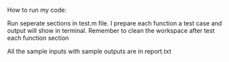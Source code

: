 How to run my code:

Run seperate sections in test.m file. I prepare each function a test case and output will show in terminal.
Remember to clean the workspace after test each function section

All the sample inputs with sample outputs are in report.txt
